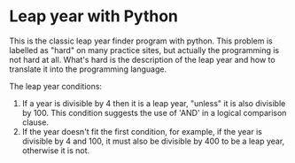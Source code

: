 # Leap year with Python
This is the classic leap year finder program with python. This problem is labelled as "hard" on many practice sites, but actually the programming is not hard at all. What's hard is the description of the leap year and how to translate it into the programming language.

The leap year conditions:
1. If a year is divisible by 4 then it is a leap year, "unless" it is also divisible by 100. This condition suggests the use of 'AND' in a logical comparison clause.
2. If the year doesn't fit the first condition, for example, if the year is divisible by 4 and 100, it must also be divisible by 400 to be a leap year, otherwise it is not. 
